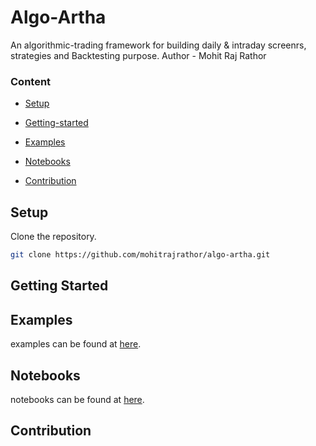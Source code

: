 # Algo-Artha
An algorithmic-trading framework for building daily & intraday screenrs, strategies and Backtesting purpose.
Author - Mohit Raj Rathor

### Content
+ [Setup](#setup) 

+ [Getting-started](#getting-started)

+ [Examples](#examples)

+ [Notebooks](#notebooks)

+ [Contribution](#contribution)


## Setup
Clone the repository.
```bash
git clone https://github.com/mohitrajrathor/algo-artha.git
```

## Getting Started

## Examples
examples can be found at [here](/examples/).


## Notebooks 
notebooks can be found at [here](/examples/).

## Contribution
